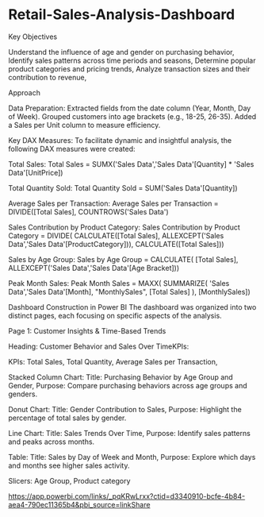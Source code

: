 # Retail-Sales-Analysis-Dashboard
Key Objectives

Understand the influence of age and gender on purchasing behavior,
Identify sales patterns across time periods and seasons,
Determine popular product categories and pricing trends,
Analyze transaction sizes and their contribution to revenue,

Approach

Data Preparation:
Extracted fields from the date column (Year, Month, Day of Week).
Grouped customers into age brackets (e.g., 18-25, 26-35).
Added a Sales per Unit column to measure efficiency.

Key DAX Measures:
To facilitate dynamic and insightful analysis, the following DAX measures were created:

Total Sales:
Total Sales = SUMX('Sales Data','Sales Data'[Quantity] * 'Sales Data'[UnitPrice])

Total Quantity Sold:
Total Quantity Sold = SUM('Sales Data'[Quantity])

Average Sales per Transaction:
Average Sales per Transaction = DIVIDE([Total Sales], COUNTROWS('Sales Data')

Sales Contribution by Product Category:
Sales Contribution by Product Category = DIVIDE(
    CALCULATE([Total Sales], ALLEXCEPT('Sales Data','Sales Data'[ProductCategory])),
    CALCULATE([Total Sales]))

Sales by Age Group:
Sales by Age Group = CALCULATE(
    [Total Sales],
    ALLEXCEPT('Sales Data','Sales Data'[Age Bracket]))

Peak Month Sales:
Peak Month Sales = MAXX(
    SUMMARIZE(
        'Sales Data','Sales Data'[Month],
        "MonthlySales", [Total Sales]
    ),
    [MonthlySales])

Dashboard Construction in Power BI
The dashboard was organized into two distinct pages, each focusing on specific aspects of the analysis.

Page 1: Customer Insights & Time-Based Trends

Heading: Customer Behavior and Sales Over TimeKPIs:

KPIs:
Total Sales,
Total Quantity,
Average Sales per Transaction,

Stacked Column Chart:
Title: Purchasing Behavior by Age Group and Gender,
Purpose: Compare purchasing behaviors across age groups and genders.

Donut Chart:
Title: Gender Contribution to Sales,
Purpose: Highlight the percentage of total sales by gender.

Line Chart:
Title: Sales Trends Over Time,
Purpose: Identify sales patterns and peaks across months.

Table:
Title: Sales by Day of Week and Month,
Purpose: Explore which days and months see higher sales activity.

Slicers:
Age Group,
Product category

https://app.powerbi.com/links/_pqKRwLrxx?ctid=d3340910-bcfe-4b84-aea4-790ec11365b4&pbi_source=linkShare
